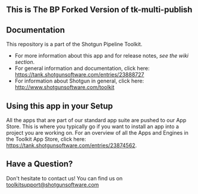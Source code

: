 ## This is The BP Forked Version of tk-multi-publish

## Documentation
This repository is a part of the Shotgun Pipeline Toolkit.

- For more information about this app and for release notes, *see the wiki section*.
- For general information and documentation, click here: https://tank.shotgunsoftware.com/entries/23888727
- For information about Shotgun in general, click here: http://www.shotgunsoftware.com/toolkit

## Using this app in your Setup
All the apps that are part of our standard app suite are pushed to our App Store. 
This is where you typically go if you want to install an app into a project you are
working on. For an overview of all the Apps and Engines in the Toolkit App Store,
click here: https://tank.shotgunsoftware.com/entries/23874562.

## Have a Question?
Don't hesitate to contact us! You can find us on toolkitsupport@shotgunsoftware.com
